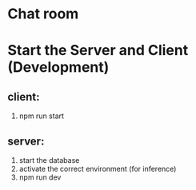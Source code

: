 # Chat room

# Start the Server and Client (Development)
## client: 
1. npm run start
## server:
1. start the database
2. activate the correct environment (for inference)
3. npm run dev